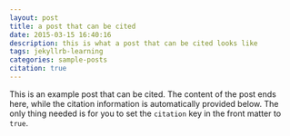 ```yaml
---
layout: post
title: a post that can be cited
date: 2015-03-15 16:40:16
description: this is what a post that can be cited looks like
tags: jekyllrb-learning
categories: sample-posts
citation: true
---
```


This is an example post that can be cited. The content of the post ends here, while the citation information is automatically provided below. The only thing needed is for you to set the `citation` key in the front matter to `true`.
